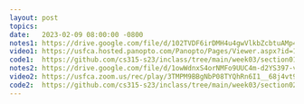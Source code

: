 ```yaml
---
layout: post
topics: 
date:   2023-02-09 08:00:00 -0800
notes1: https://drive.google.com/file/d/102TVDF6irDMH4u4gwVlkbZcbtuAMp4E2/view?usp=share_link
video1: https://usfca.hosted.panopto.com/Panopto/Pages/Viewer.aspx?id=1aadd682-9be0-415a-8623-af93011bd854
code1:  https://github.com/cs315-s23/inclass/tree/main/week03/section01
notes2: https://drive.google.com/file/d/1owWdnxS4orNMFo9UUC4m-d2YS397-vjm/view?usp=share_link
video2: https://usfca.zoom.us/rec/play/3TMPM9BBgNbP08TYQhRn6I1__68j4vt9TE64u68PR0AhbSe6eFduruoWVxRjqjZ7b4I2cUBqxVS_sniC.4UY4EuSlgHHMXIGF?continueMode=true
code2:  https://github.com/cs315-s23/inclass/tree/main/week03/section02/countc
---
```

